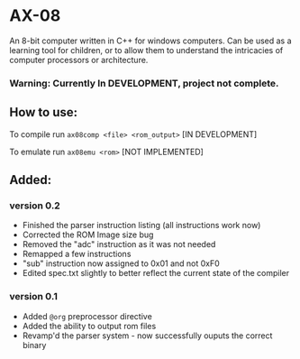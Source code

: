 # AX-08
An 8-bit computer written in C++ for windows computers.
Can be used as a learning tool for children, or to allow
them to understand the intricacies of computer processors
or architecture.

### Warning: Currently In DEVELOPMENT, project not complete.

## How to use:
To compile run `ax08comp <file> <rom_output>` [IN DEVELOPMENT]

To emulate run `ax08emu <rom>` [NOT IMPLEMENTED]

## Added:
### version 0.2
- Finished the parser instruction listing (all instructions work now)
- Corrected the ROM Image size bug
- Removed the "adc" instruction as it was not needed
- Remapped a few instructions
- "sub" instruction now assigned to 0x01 and not 0xF0
- Edited spec.txt slightly to better reflect the current state of the compiler
### version 0.1
- Added `@org` preprocessor directive
- Added the ability to output rom files
- Revamp'd the parser system - now successfully ouputs the correct binary
